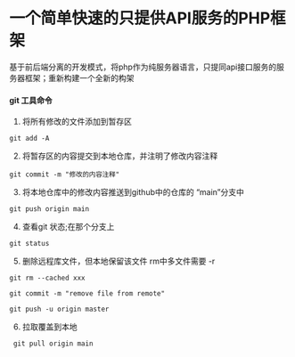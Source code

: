 # 一个简单快速的只提供API服务的PHP框架 #

基于前后端分离的开发模式，将php作为纯服务器语言，只提同api接口服务的服务器框架；重新构建一个全新的构架

#### git 工具命令 ####

1. 将所有修改的文件添加到暂存区

````
git add -A
````

2. 将暂存区的内容提交到本地仓库，并注明了修改内容注释

````
git commit -m "修改的内容注释"
````

3. 将本地仓库中的修改内容推送到github中的仓库的 “main”分支中

````
git push origin main
````

4. 查看git 状态;在那个分支上

````
git status
````
5. 删除远程库文件，但本地保留该文件    rm中多文件需要 -r

````
git rm --cached xxx
````
````
git commit -m "remove file from remote"
````
````
git push -u origin master
````

6. 拉取覆盖到本地

````
 git pull origin main
````
